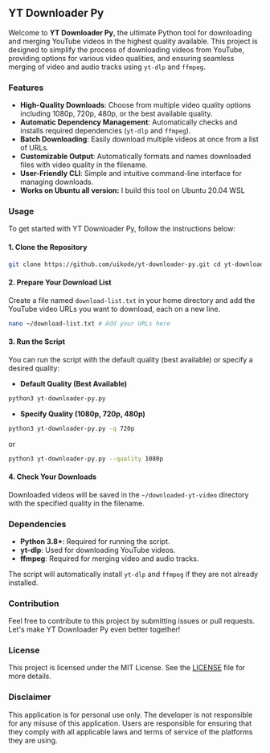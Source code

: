 ## YT Downloader Py

Welcome to **YT Downloader Py**, the ultimate Python tool for downloading and merging YouTube videos in the highest quality available. This project is designed to simplify the process of downloading videos from YouTube, providing options for various video qualities, and ensuring seamless merging of video and audio tracks using `yt-dlp` and `ffmpeg`.

### Features

- **High-Quality Downloads**: Choose from multiple video quality options including 1080p, 720p, 480p, or the best available quality.
- **Automatic Dependency Management**: Automatically checks and installs required dependencies (`yt-dlp` and `ffmpeg`).
- **Batch Downloading**: Easily download multiple videos at once from a list of URLs.
- **Customizable Output**: Automatically formats and names downloaded files with video quality in the filename.
- **User-Friendly CLI**: Simple and intuitive command-line interface for managing downloads.
- **Works on Ubuntu all version:** I build this tool on Ubuntu 20.04 WSL

### Usage

To get started with YT Downloader Py, follow the instructions below:

#### 1. Clone the Repository

```bash
git clone https://github.com/uikode/yt-downloader-py.git cd yt-downloader-py`
```

#### 2. Prepare Your Download List

Create a file named `download-list.txt` in your home directory and add the YouTube video URLs you want to download, each on a new line.

```bash
nano ~/download-list.txt # Add your URLs here
```

#### 3. Run the Script

You can run the script with the default quality (best available) or specify a desired quality:

- **Default Quality (Best Available)**

```bash
python3 yt-downloader-py.py
```

- **Specify Quality (1080p, 720p, 480p)**

```bash
python3 yt-downloader-py.py -q 720p
```

or

```bash
python3 yt-downloader-py.py --quality 1080p
```

#### 4. Check Your Downloads

Downloaded videos will be saved in the `~/downloaded-yt-video` directory with the specified quality in the filename.

### Dependencies

- **Python 3.8+**: Required for running the script.
- **yt-dlp**: Used for downloading YouTube videos.
- **ffmpeg**: Required for merging video and audio tracks.

The script will automatically install `yt-dlp` and `ffmpeg` if they are not already installed.

### Contribution

Feel free to contribute to this project by submitting issues or pull requests. Let's make YT Downloader Py even better together!

### License

This project is licensed under the MIT License. See the [LICENSE](LICENSE) file for more details.

### Disclaimer
This application is for personal use only. The developer is not responsible for any misuse of this application. Users are responsible for ensuring that they comply with all applicable laws and terms of service of the platforms they are using.

